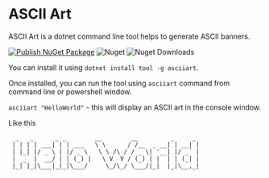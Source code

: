 # ASCII Art

ASCII Art is a dotnet command line tool helps to generate ASCII banners.

[![Publish NuGet Package](https://github.com/anuraj/asciiart/actions/workflows/main.yml/badge.svg?branch=main)](https://github.com/anuraj/asciiart/actions/workflows/main.yml) ![Nuget](https://img.shields.io/nuget/v/asciiart) ![Nuget Downloads](https://img.shields.io/nuget/dt/asciiart)

You can install it using `dotnet install tool -g asciiart`.

Once installed, you can run the tool using `asciiart` command from command line or powershell window.

`asciiart "HelloWorld"` - this will display an ASCII art in the console window.

Like this

```                                                   
  _   _      _ _        __        __         _     _ 
 | | | | ___| | | ___   \ \      / /__  _ __| | __| |
 | |_| |/ _ \ | |/ _ \   \ \ /\ / / _ \| '__| |/ _` |
 |  _  |  __/ | | (_) |   \ V  V / (_) | |  | | (_| |
 |_| |_|\___|_|_|\___/     \_/\_/ \___/|_|  |_|\__,_|

```
